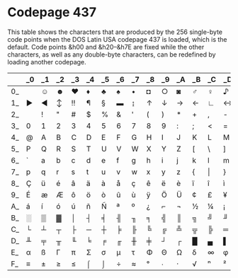 # Codepage 437
This table shows the characters that are produced by the 256 single-byte code points when the DOS Latin USA codepage 437 is loaded, which is the default. Code points &h00 and &h20–&h7E are fixed while the other characters, as well as any double-byte characters, can be redefined by loading another codepage.

|    | _0|	_1|	_2|	_3|	_4|	_5|	_6|	_7|	_8|	_9|	_A|	_B|	_C|	_D|	_E|	_F|
|---|----|----|---|---|---|---|---|---|---|---|---|---|---|---|--|---|
| 0_ | 	 | ☺ | ☻ | ♥ | ♦ | ♣ | ♠ | • | ◘ | ○ | ◙ | ♂ | ♀ | ♪ | ♫ | ☼ |
| 1_ | ► | ◄ | ↕ | ‼ | ¶ | § | ▬ | ↨ | ↑ | ↓ | → | ← | ∟ | ↔ | ▲ | ▼ |
| 2_ | 	 | ! | " | # | $ | % | & | ' | ( | ) | * | + | , | - | . | / |
| 3_ | 0 | 1 | 2 | 3 | 4 | 5 | 6 | 7 | 8 | 9 | : | ; | < | = | > | ? |
| 4_ | @ | A | B | C | D | E | F | G | H | I | J | K | L | M | N | O |
| 5_ | P | Q | R | S | T | U | V | W | X | Y | Z | [ | \ | ] | ^ | _ |
| 6_ | ` | a | b | c | d | e | f | g | h | i | j | k | l | m | n | o |
| 7_ | p | q | r | s | t | u | v | w | x | y | z | { | &#124; | } | ~ | ⌂ |
| 8_ | Ç | ü | é | â | ä | à | å | ç | ê | ë | è | ï | î | ì | Ä | Å |
| 9_ | É | æ | Æ | ô | ö | ò | û | ù | ÿ | Ö | Ü | ¢ | £ | ¥ | ₧ | ƒ |
| A_ | á | í | ó | ú | ñ | Ñ | ª | º | ¿ | ⌐ | ¬ | ½ | ¼ | ¡ | « | » |
| B_ | ░ | ▒ | ▓ | │ | ┤ | ╡ | ╢ | ╖ | ╕ | ╣ | ║ | ╗ | ╝ | ╜ | ╛ | ┐ |
| C_ | └ | ┴ | ┬ | ├ | ─ | ┼ | ╞ | ╟ | ╚ | ╔ | ╩ | ╦ | ╠ | ═ | ╬ | ╧ |
| D_ | ╨ | ╤ | ╥ | ╙ | ╘ | ╒ | ╓ | ╫ | ╪ | ┘ | ┌ | █ | ▄ | ▌ | ▐ | ▀ |
| E_ | α | ß | Γ | π | Σ | σ | µ | τ | Φ | Θ | Ω | δ | ∞ | φ | ε | ∩ |
| F_ | ≡ | ± | ≥ | ≤ | ⌠ | ⌡ | ÷ | ≈ | ° | ∙ | · | √ | ⁿ | ² | ■ |   |